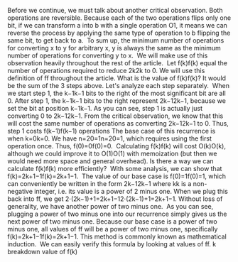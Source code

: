 Before we continue, we must talk about another critical observation.
​
Both operations are reversible. Because each of the two operations flips only one bit, if we can transform a into b with a single operation O1, it means we can reverse the process by applying the same type of operation to b flipping the same bit, to get back to a.
​
To sum up, the minimum number of operations for converting x to y for arbitrary x, y is always the same as the minimum number of operations for converting y to x.
​
We will make use of this observation heavily throughout the rest of the article.
​
Let f(k)f(k) equal the number of operations required to reduce 2k2k to 0. We will use this definition of ff throughout the article. What is the value of f(k)f(k)? It would be the sum of the 3 steps above. Let's analyze each step separately.
​
When we start step 1, the k−1k−1 bits to the right of the most significant bit are all 0. After step 1, the k−1k−1 bits to the right represent 2k−12k−1, because we set the bit at position k−1k−1. As you can see, step 1 is actually just converting 0 to 2k−12k−1. From the critical observation, we know that this will cost the same number of operations as converting 2k−12k−1 to 0. Thus, step 1 costs f(k−1)f(k−1) operations
The base case of this recurrence is when k=0k=0. We have n=20=1n=20=1, which requires using the first operation once. Thus, f(0)=0f(0)=0.
​
Calculating f(k)f(k) will cost O(k)O(k), although we could improve it to O(1)O(1) with memoization (but then we would need more space and general overhead). Is there a way we can calculate f(k)f(k) more efficiently?
​
With some analysis, we can show that f(k)=2k+1−1f(k)=2k+1−1.
​
The value of our base case is f(0)=1f(0)=1, which can conveniently be written in the form 2k−12k−1 where kk is a non-negative integer, i.e. its value is a power of 2 minus one. When we plug this back into ff, we get 2⋅(2k−1)+1=2k+1−12⋅(2k−1)+1=2k+1−1. Without loss of generality, we have another power of two minus one.
​
As you can see, plugging a power of two minus one into our recurrence simply gives us the next power of two minus one. Because our base case is a power of two minus one, all values of ff will be a power of two minus one, specifically f(k)=2k+1−1f(k)=2k+1−1. This method is commonly known as mathematical induction.
​
We can easily verify this formula by looking at values of ff.
k   breakdown   value of f(k)